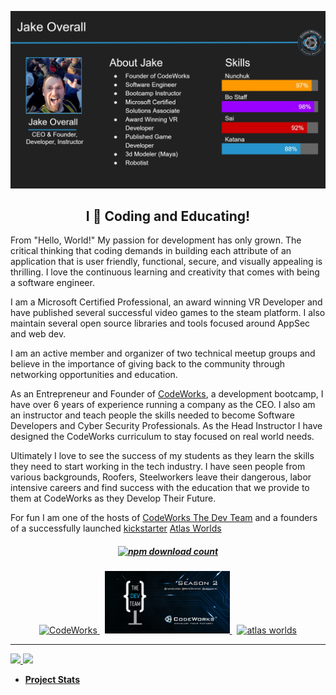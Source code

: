 ![me](me.jpg)

<h2 align="center">I 💖 Coding and Educating!</h2>

From "Hello, World!" My passion for development has only grown. The critical thinking that coding demands in building each attribute of an application that is user friendly, functional, secure, and visually appealing is thrilling. I love the continuous learning and creativity that comes with being a software engineer.

I am a Microsoft Certified Professional, an award winning VR Developer and have published several successful video games to the steam platform. I also maintain several open source libraries and tools focused around AppSec and web dev.

I am an active member and organizer of two technical meetup groups and believe in the importance of giving back to the community through networking opportunities and education. 
  
As an Entrepreneur and Founder of [CodeWorks](https://boisecodeworks.com), a development bootcamp, I have over 6 years of experience running a company as the CEO. I also am an instructor and teach people the skills needed to become Software Developers and Cyber Security Professionals. As the Head Instructor I have designed the CodeWorks curriculum to stay focused on real world needs. 

Ultimately I love to see the success of my students as they learn the skills they need to start working in the tech industry. I have seen people from various backgrounds, Roofers, Steelworkers leave their dangerous, labor intensive careers and find success with the education that we provide to them at CodeWorks as they Develop Their Future.

For fun I am one of the hosts of <a href="https://open.spotify.com/show/5iDwn9sntA8dlZVPCNCAwZ" title="The Dev Team Podcast" target="_blank">CodeWorks The Dev Team</a> and a founders of a successfully launched [kickstarter](https://www.kickstarter.com/projects/markohnsman/atlas-worlds-build-your-worlds-on-our-shoulders) <a href="https://atlasworlds.com" target="_blank" title="Atlas Worlds">Atlas Worlds</a>


<h5 align="center">
  <a href="https://www.npmjs.com/~joverall22">
    <img alt="npm download count" src="https://img.shields.io/badge/Total%20NPM%20DOWNLOAD-52,125-231f20?style=for-the-badge&labelColor=bb161b&logo=npm" title="https://npm-stat.com/charts.html?author=joverall22"/>
  </a>
</h5>

<p align="center">
  <a href="https://boisecodeworks.com" target="_blank">
    <img alt="CodeWorks" src="https://bcw.blob.core.windows.net/public/img/8600856373152463" height="100" />
  </a>
  <span>&nbsp;</span>
  <a href="https://open.spotify.com/show/5iDwn9sntA8dlZVPCNCAwZ" target="_blank">
    <img alt="The Dev Team" src="https://github.com/codeworks-thedevteam/season-2/blob/main/season2.png?raw=true" height="100" />
  </a>
  <span>&nbsp;</span>
  <a href="https://atlasworlds.com" target="_blank">
    <img alt="atlas worlds" src="https://media.atlasworlds.com/public/assets/img/logos/mark.png" height="100" />
  </a>
</p>

---


<div>
  <a href="https://github.com/jakeoverall/jakeoverall" align="left">
    <img src="https://github-readme-stats.vercel.app/api/top-langs/?username=jakeoverall&text_color=586069&layout=compact&hide_border=true&bg_color=fff&title_color=0366d6&count_private=true&include_all_commits=true" />
  </a>

  <a href="https://github.com/jakeoverall/jakeoverall" align="right">
    <img src="https://github-readme-stats.vercel.app/api?username=jakeoverall&count_private=true&show_icons=true&icon_color=222&title_color=0366d6&text_color=586069&bg_color=fff&hide=issues&hide_border=true&include_all_commits=true" />
  </a>
</div>

- [**Project Stats**](https://npm-stat.com/charts.html?package=%40bcwdev%2Fquickvue&package=%40bcwdev%2Fauth0provider-client&package=%40bcwdev%2Fauth0provider&package=bcw&from=2019-07-01&to=2021-12-14)

